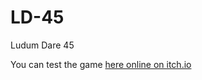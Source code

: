 # LD-45

Ludum Dare 45

You can test the game [here online on itch.io](https://sabeurre.itch.io/underground-robot-fight)
